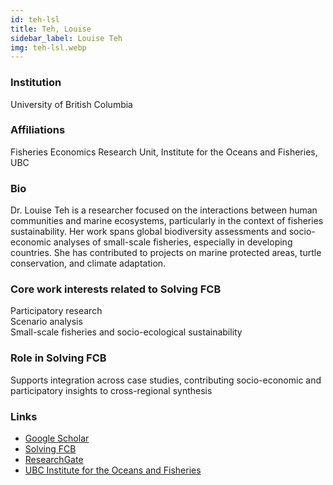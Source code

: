```yaml
---
id: teh-lsl
title: Teh, Louise
sidebar_label: Louise Teh
img: teh-lsl.webp
---
```


### Institution

University of British Columbia

### Affiliations

Fisheries Economics Research Unit, Institute for the Oceans and Fisheries, UBC

### Bio

Dr. Louise Teh is a researcher focused on the interactions between human communities and marine ecosystems, particularly in the context of fisheries sustainability. Her work spans global biodiversity assessments and socio-economic analyses of small-scale fisheries, especially in developing countries. She has contributed to projects on marine protected areas, turtle conservation, and climate adaptation.

### Core work interests related to Solving FCB

Participatory research  
Scenario analysis  
Small-scale fisheries and socio-ecological sustainability

### Role in Solving FCB

Supports integration across case studies, contributing socio-economic and participatory insights to cross-regional synthesis
### Links
- [Google Scholar](https://scholar.google.com/citations?user=hR85L78AAAAJ)
- [Solving FCB](https://solvingfcb.org/people/teh-lsl/)
- [ResearchGate](https://www.researchgate.net/profile/Louise-Teh)
- [UBC Institute for the Oceans and Fisheries](https://oceans.ubc.ca/louise-teh/)